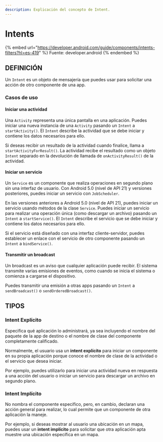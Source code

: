 ```yaml
---
description: Explicación del concepto de Intent.
---
```


# Intents

{% embed url="https://developer.android.com/guide/components/intents-filters?hl=es-419" %}
Fuente: developer.android
{% endembed %}

## DEFINICIÓN

Un `Intent` es un objeto de mensajería que puedes usar para solicitar una acción de otro componente de una app.&#x20;

### Casos de uso

#### **Iniciar una actividad**

Una `Activity` representa una única pantalla en una aplicación. Puedes iniciar una nueva instancia de una `Activity` pasando un `Intent` a `startActivity()`. El `Intent` describe la actividad que se debe iniciar y contiene los datos necesarios para ello.

Si deseas recibir un resultado de la actividad cuando finalice, llama a `startActivityForResult()`. La actividad recibe el resultado como un objeto `Intent` separado en la devolución de llamada de `onActivityResult()` de la actividad.&#x20;

#### **Iniciar un servicio**

Un `Service` es un componente que realiza operaciones en segundo plano sin una interfaz de usuario. Con Android 5.0 (nivel de API 21) y versiones posteriores, puedes iniciar un servicio con `JobScheduler`.

En las versiones anteriores a Android 5.0 (nivel de API 21), puedes iniciar un servicio usando métodos de la clase `Service`. Puedes iniciar un servicio para realizar una operación única (como descargar un archivo) pasando un `Intent` a `startService()`. El `Intent` describe el servicio que se debe iniciar y contiene los datos necesarios para ello.

Si el servicio está diseñado con una interfaz cliente-servidor, puedes establecer un enlace con el servicio de otro componente pasando un `Intent` a `bindService()`.&#x20;

#### **Transmitir un broadcast**

Un broadcast es un aviso que cualquier aplicación puede recibir. El sistema transmite varias emisiones de eventos, como cuando se inicia el sistema o comienza a cargarse el dispositivo.

Puedes transmitir una emisión a otras apps pasando un `Intent` a `sendBroadcast()` o `sendOrderedBroadcast()`.

## TIPOS

### Intent Explícito

Especifica qué aplicación lo administrará, ya sea incluyendo el nombre del paquete de la app de destino o el nombre de clase del componente completamente calificado.&#x20;

Normalmente, el usuario usa un **intent explícito** para iniciar un componente en su propia aplicación porque conoce el nombre de clase de la actividad o el servicio que desea iniciar.&#x20;

Por ejemplo, puedes utilizarlo para iniciar una actividad nueva en respuesta a una acción del usuario o iniciar un servicio para descargar un archivo en segundo plano.

### Intent Implícito

No nombra el componente específico, pero, en cambio, declaran una acción general para realizar, lo cual permite que un componente de otra aplicación la maneje.&#x20;

Por ejemplo, si deseas mostrar al usuario una ubicación en un mapa, puedes usar un **intent implícito** para solicitar que otra aplicación apta muestre una ubicación específica en un mapa.
